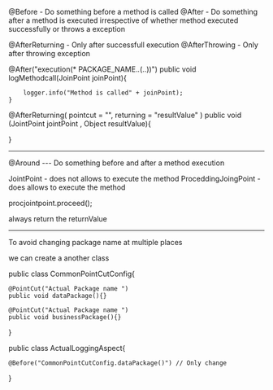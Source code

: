 @Before - Do something before a method is called
@After - Do something after a method is executed irrespective of whether method executed successfully or throws a exception

@AfterReturning - Only after successfull execution
@AfterThrowing - Only after throwing exception



@After("execution(* PACKAGE_NAME.*.*(..))")
    public void logMethodcall(JoinPoint joinPoint){

        logger.info("Method is called" + joinPoint);
    }


@AfterReturning(
    pointcut = "",
    returning = "resultValue"
)
public void (JointPoint jointPoint , Object resultValue){

}


-------------------------------------------------------------------------------------------------------------------


@Around  --- Do something before and after a method execution


JointPoint - does not allows to execute the method
ProceddingJoingPoint - does allows to execute the method

procjointpoint.proceed();

always return the returnValue


-------------------------------------------------------------------------------------------------------------------

To avoid changing package name at multiple places

we can create a another class

public class CommonPointCutConfig{

    @PointCut("Actual Package name ")
    public void dataPackage(){}

    @PointCut("Actual Package name ")
    public void businessPackage(){}

}


public class ActualLoggingAspect{

    @Before("CommonPointCutConfig.dataPackage()") // Only change
}